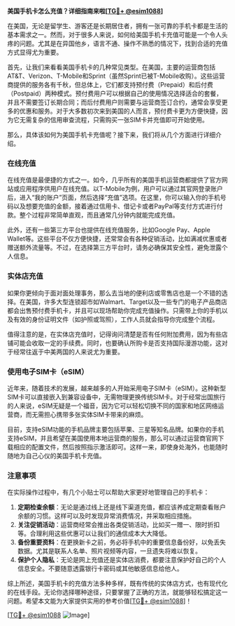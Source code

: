 **美国手机卡怎么充值？详细指南来啦[[TG💪+ @esim1088](https://t.me/s/esim1088)]**

在美国，无论是留学生、游客还是长期居住者，拥有一张可靠的手机卡都是生活的基本需求之一。然而，对于很多人来说，如何给美国手机卡充值可能是一个令人头疼的问题。尤其是在异国他乡，语言不通、操作不熟悉的情况下，找到合适的充值方式显得尤为重要。

首先，让我们来看看美国手机卡的几种常见类型。在美国，主要的运营商包括AT&T、Verizon、T-Mobile和Sprint（虽然Sprint已被T-Mobile收购）。这些运营商提供的服务各有千秋，但总体上，它们都支持预付费（Prepaid）和后付费（Postpaid）两种模式。预付费用户可以根据自己的使用情况选择适合的套餐，并且不需要签订长期合同；而后付费用户则需要与运营商签订合约，通常会享受更多的优惠和服务。对于大多数初次来到美国的人而言，预付费卡更为方便快捷，因为它无需复杂的信用审查流程，只需购买一张SIM卡并充值即可开始使用。

那么，具体该如何为美国手机卡充值呢？接下来，我们将从几个方面进行详细介绍。

### 在线充值

在线充值是最便捷的方式之一。如今，几乎所有的美国手机运营商都提供了官方网站或应用程序供用户在线充值。以T-Mobile为例，用户可以通过其官网登录账户后，进入“我的账户”页面，然后选择“充值”选项。在这里，你可以输入你的手机号码以及想要充值的金额，接着通过信用卡、借记卡或者PayPal等支付方式进行付款。整个过程非常简单直观，而且通常几分钟内就能完成充值。

此外，还有一些第三方平台也提供在线充值服务，比如Google Pay、Apple Wallet等。这些平台不仅方便快捷，还常常会有各种促销活动，比如满减优惠或者赠送额外流量等。不过，在选择第三方平台时，请务必确保其安全性，避免泄露个人信息。

### 实体店充值

如果你更倾向于面对面处理事务，那么去当地的便利店或零售店也是一个不错的选择。在美国，许多大型连锁超市如Walmart、Target以及一些专门的电子产品商店都会出售预付费手机卡，并且可以现场帮助你完成充值操作。只需带上你的手机以及有效的身份证明文件（如护照或驾照），工作人员就会指导你完成整个流程。

值得注意的是，在实体店充值时，记得询问清楚是否有任何附加费用，因为有些店铺可能会收取一定的手续费。同时，也要确认所购卡是否支持国际漫游功能，这对于经常往返于中美两国的人来说尤为重要。

### 使用电子SIM卡（eSIM）

近年来，随着技术的发展，越来越多的人开始采用电子SIM卡（eSIM）。这种新型SIM卡可以直接嵌入到兼容设备中，无需物理更换传统SIM卡。对于经常出国旅行的人来说，eSIM无疑是一个福音，因为它可以轻松切换不同的国家和地区网络运营商，而无需担心携带多张实体SIM卡带来的麻烦。

目前，支持eSIM功能的手机品牌主要包括苹果、三星等知名品牌。如果你的手机支持eSIM，并且希望在美国使用本地运营商的服务，那么可以通过运营商官网下载相应的配置文件，然后按照指示激活即可。这样一来，即使身处海外，也能随时随地为自己心仪的美国手机卡充值。

### 注意事项

在实际操作过程中，有几个小贴士可以帮助大家更好地管理自己的手机卡：

1. **定期检查余额**：无论是通过线上还是线下渠道充值，都应该养成定期查看账户余额的习惯。这样可以及时发现异常消费情况，并采取相应措施。
2. **关注促销活动**：运营商经常会推出各类促销活动，比如买一赠一、限时折扣等。合理利用这些优惠可以让我们的通信成本大大降低。
3. **备份重要资料**：在更换新卡之前，务必将手机中的重要信息备份好，以免丢失数据。尤其是联系人名单、照片视频等内容，一旦遗失将难以恢复。
4. **保护个人隐私**：无论是网上充值还是实体店消费，都要注意保护好自己的个人信息安全。不要随意透露银行卡密码或其他敏感信息给他人。

综上所述，美国手机卡的充值方法多种多样，既有传统的实体店方式，也有现代化的在线手段。无论你选择哪种途径，只要掌握了正确的方法，就能够轻松搞定这一问题。希望本文能为大家提供实用的参考价值[[TG💪+ @esim1088](https://t.me/s/esim1088)]！

[[TG💪+ @esim1088](https://t.me/s/esim1088) ![Image](https://i.postimg.cc/4NQfJmqS/Snipaste-2025-05-13-00-14-12.png)]
